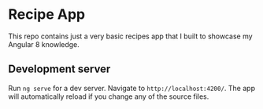 # Recipe App

This repo contains just a very basic recipes app that I built to showcase my Angular 8 knowledge.

## Development server

Run `ng serve` for a dev server. Navigate to `http://localhost:4200/`. The app will automatically reload if you change any of the source files.
